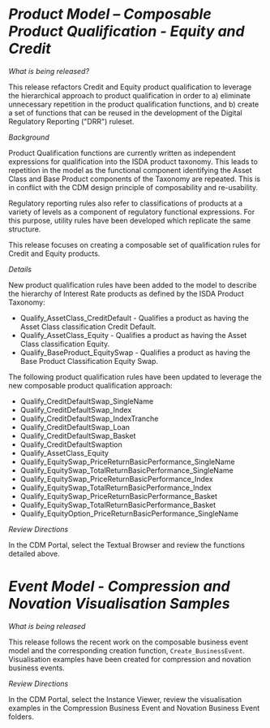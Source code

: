 # *Product Model – Composable Product Qualification - Equity and Credit*

_What is being released?_

This release refactors Credit and Equity product qualification to leverage the hierarchical approach to product qualification in order to a) eliminate unnecessary repetition in the product qualification functions, and b) create a set of functions that can be reused in the development of the Digital Regulatory Reporting ("DRR") ruleset.

_Background_

Product Qualification functions are currently written as independent expressions for qualification into the ISDA product taxonomy. This leads to repetition in the model as the functional component identifying the Asset Class and Base Product components of the Taxonomy are repeated. This is in conflict with the CDM design principle of composability and re-usability.

Regulatory reporting rules also refer to classifications of products at a variety of levels as a component of regulatory functional expressions. For this purpose, utility rules have been developed which replicate the same structure.

This release focuses on creating a composable set of qualification rules for Credit and Equity products.

_Details_

New product qualification rules have been added to the model to describe the hierarchy of Interest Rate products as defined by the ISDA Product Taxonomy:

- Qualify_AssetClass_CreditDefault - Qualifies a product as having the Asset Class classification Credit Default.
- Qualify_AssetClass_Equity - Qualifies a product as having the Asset Class classification Equity.
- Qualify_BaseProduct_EquitySwap - Qualifies a product as having the Base Product Classification Equity Swap.

The following product qualification rules have been updated to leverage the new composable product qualification approach:

- Qualify_CreditDefaultSwap_SingleName
- Qualify_CreditDefaultSwap_Index
- Qualify_CreditDefaultSwap_IndexTranche
- Qualify_CreditDefaultSwap_Loan
- Qualify_CreditDefaultSwap_Basket
- Qualify_CreditDefaultSwaption
- Qualify_AssetClass_Equity
- Qualify_EquitySwap_PriceReturnBasicPerformance_SingleName
- Qualify_EquitySwap_TotalReturnBasicPerformance_SingleName
- Qualify_EquitySwap_PriceReturnBasicPerformance_Index
- Qualify_EquitySwap_TotalReturnBasicPerformance_Index
- Qualify_EquitySwap_PriceReturnBasicPerformance_Basket
- Qualify_EquitySwap_TotalReturnBasicPerformance_Basket
- Qualify_EquityOption_PriceReturnBasicPerformance_SingleName

_Review Directions_

In the CDM Portal, select the Textual Browser and review the functions detailed above.

# *Event Model - Compression and Novation Visualisation Samples*

_What is being released_

This release follows the recent work on the composable business event model and the corresponding creation function, `Create_BusinessEvent`. Visualisation examples have been created for compression and novation business events.

_Review Directions_

In the CDM Portal, select the Instance Viewer, review the visualisation examples in the Compression Business Event and Novation Business Event folders.
